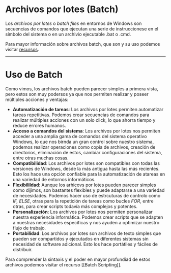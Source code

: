 # Archivos por lotes (Batch)

Los *archivos por lotes* o *batch files* en entornos de Windows son secuencias de comandos que ejecutan una serie de instruccionese en el símbolo del sistema o en un archivio ejecutable .bat o .cmd.

Para mayor información sobre archivos batch, que son y su uso podemos visitar [recursos](https://es.wikipedia.org/wiki/Archivo_batch).

---
# Uso de Batch

Como vimos, los archivos batch pueden parecer simples a primera vista, pero estos son muy podersos ya que nos permiten realizar y poseer múltiples acciones y ventajas:

- **Automatización de tareas**: Los archivos por lotes permiten automatizar tareas repetitivas. Podemos crear secuencias de comandos para realizar múltiples acciones con un solo click, lo que ahorra tiempo y reduce errores humanos.
- **Acceso a comandos del sistema**: Los archivos por lotes nos permiten acceder a una amplia gama de comandos del sistema operativo Windows, lo que nos birnda un gran control sobre nuestro sistema, podemos realizar operaciones como copia de archivos, creación de  directorios, eliminación de estos, cambiar configuraciones del sistema, entre otras muchas cosas.
- **Compatibilidad**: Los archivos por lotes son compatibles con todas las versiones de Windows, desde la más antigua hasta las más recientes. Esto los hace una opción confiable para la automatización de atareas en una variedad de entornos informáticos.
- **Flexibilildad**: Aunque los arhicovs por lotes pueden parecer simples como dijimos, son bastantes flexibles y puede adaptarse a una variedad de necesidades. Podemos hacer uso de estrcuturas de controlo como *IF, ELSE*, otras para la repetición de tareas como bucles *FOR*, entre otras, para crear scripts todavía más complejos y potentes.
- **Personalización**: Los archivos por lotes nos permiten personalizar nuestra experiencia informática. Podemos crear scripts que se adapten a nuestras necesidades específicas y nos ayuden a optimizar nuestro flujo de trabajo.
- **Portabilidad**: Los archivos por lotes son archivos de texto simples que pueden ser compartidos y ejecutados en diferentes sistemas sin necesidad de software adicional. Esto los hace portátiles y fáciles de distribuir.

Para comprender la sintaxis y el poder en mayor profundiad de estos archivos podemos visitar el recurso [[Batch Scripting]].
